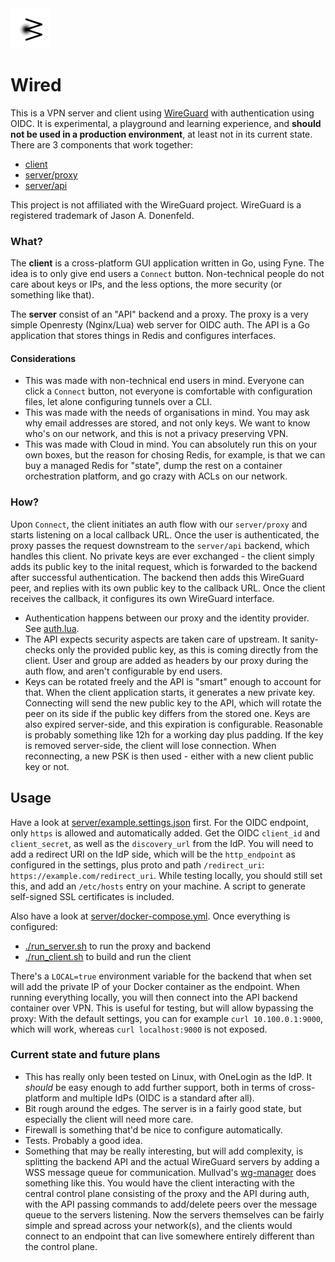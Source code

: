 <img height="64" src="./docs/wired.png">

# Wired

This is a VPN server and client using [WireGuard](https://www.wireguard.com) with authentication using OIDC. It is experimental, a playground and learning experience, and **should not be used in a production environment**, at least not in its current state. There are 3 components that work together:

- [client](./client)
- [server/proxy](./server/proxy)
- [server/api](./server/api)

This project is not affiliated with the WireGuard project. WireGuard is a registered trademark of Jason A. Donenfeld.

### What?

The **client** is a cross-platform GUI application written in Go, using Fyne. The idea is to only give end users a `Connect` button. Non-technical people do not care about keys or IPs, and the less options, the more security (or something like that).

The **server** consist of an "API" backend and a proxy. The proxy is a very simple Openresty (Nginx/Lua) web server for OIDC auth. The API is a Go application that stores things in Redis and configures interfaces.

#### Considerations

- This was made with non-technical end users in mind. Everyone can click a `Connect` button, not everyone is comfortable with configuration files, let alone configuring tunnels over a CLI.
- This was made with the needs of organisations in mind. You may ask why email addresses are stored, and not only keys. We want to know who's on our network, and this is not a privacy preserving VPN.
- This was made with Cloud in mind. You can absolutely run this on your own boxes, but the reason for chosing Redis, for example, is that we can buy a managed Redis for "state", dump the rest on a container orchestration platform, and go crazy with ACLs on our network.

### How?

Upon `Connect`, the client initiates an auth flow with our `server/proxy` and starts listening on a local callback URL. Once the user is authenticated, the proxy passes the request downstream to the `server/api` backend, which handles this client. No private keys are ever exchanged - the client simply adds its public key to the inital request, which is forwarded to the backend after successful authentication. The backend then adds this WireGuard peer, and replies with its own public key to the callback URL. Once the client receives the callback, it configures its own WireGuard interface.

- Authentication happens between our proxy and the identity provider. See [auth.lua](./server/proxy/auth.lua).
- The API expects security aspects are taken care of upstream. It sanity-checks only the provided public key, as this is coming directly from the client. User and group are added as headers by our proxy during the auth flow, and aren't configurable by end users.
- Keys can be rotated freely and the API is "smart" enough to account for that. When the client application starts, it generates a new private key. Connecting will send the new public key to the API, which will rotate the peer on its side if the public key differs from the stored one. Keys are also expired server-side, and this expiration is configurable. Reasonable is probably something like 12h for a working day plus padding. If the key is removed server-side, the client will lose connection. When reconnecting, a new PSK is then used - either with a new client public key or not.

## Usage

Have a look at [server/example.settings.json](./server/example.settings.json) first. For the OIDC endpoint, only `https` is allowed and automatically added. Get the OIDC `client_id` and `client_secret`, as well as the `discovery_url` from the IdP. You will need to add a redirect URI on the IdP side, which will be the `http_endpoint`  as configured in the settings, plus proto and path `/redirect_uri`: `https://example.com/redirect_uri`. While testing locally, you should still set this, and add an `/etc/hosts` entry on your machine. A script to generate self-signed SSL certificates is included.

Also have a look at [server/docker-compose.yml](./server/docker-compose.yml). Once everything is configured:

- [./run_server.sh](./run_server.sh) to run the proxy and backend
- [./run_client.sh](./run_client.sh) to build and run the client

There's a `LOCAL=true` environment variable for the backend that when set will add the private IP of your Docker container as the endpoint. When running everything locally, you will then connect into the API backend container over VPN. This is useful for testing, but will allow bypassing the proxy: With the default settings, you can for example `curl 10.100.0.1:9000`, which will work, whereas `curl localhost:9000` is not exposed.

### Current state and future plans
- This has really only been tested on Linux, with OneLogin as the IdP. It *should* be easy enough to add further support, both in terms of cross-platform and multiple IdPs (OIDC is a standard after all).
- Bit rough around the edges. The server is in a fairly good state, but especially the client will need more care.
- Firewall is something that'd be nice to configure automatically.
- Tests. Probably a good idea.
- Something that may be really interesting, but will add complexity, is splitting the backend API and the actual WireGuard servers by adding a WSS message queue for communication. Mullvad's [wg-manager](https://github.com/mullvad/wg-manager) does something like this. You would have the client interacting with the central control plane consisting of the proxy and the API during auth, with the API passing commands to add/delete peers over the message queue to the servers listening. Now the servers themselves can be fairly simple and spread across your network(s), and the clients would connect to an endpoint that can live somewhere entirely different than the control plane.

